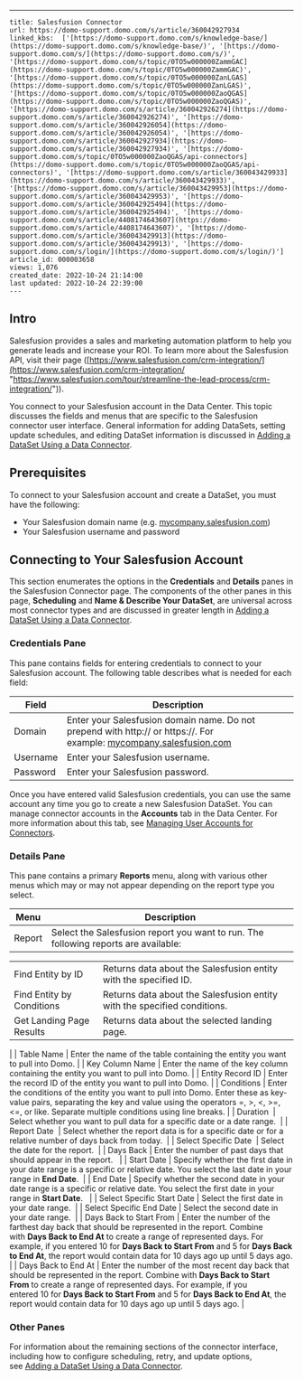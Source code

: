 ---
    title: Salesfusion Connector
    url: https://domo-support.domo.com/s/article/360042927934
    linked_kbs:  ['[https://domo-support.domo.com/s/knowledge-base/](https://domo-support.domo.com/s/knowledge-base/)', '[https://domo-support.domo.com/s/](https://domo-support.domo.com/s/)', '[https://domo-support.domo.com/s/topic/0TO5w000000ZammGAC](https://domo-support.domo.com/s/topic/0TO5w000000ZammGAC)', '[https://domo-support.domo.com/s/topic/0TO5w000000ZanLGAS](https://domo-support.domo.com/s/topic/0TO5w000000ZanLGAS)', '[https://domo-support.domo.com/s/topic/0TO5w000000ZaoQGAS](https://domo-support.domo.com/s/topic/0TO5w000000ZaoQGAS)', '[https://domo-support.domo.com/s/article/360042926274](https://domo-support.domo.com/s/article/360042926274)', '[https://domo-support.domo.com/s/article/360042926054](https://domo-support.domo.com/s/article/360042926054)', '[https://domo-support.domo.com/s/article/360042927934](https://domo-support.domo.com/s/article/360042927934)', '[https://domo-support.domo.com/s/topic/0TO5w000000ZaoQGAS/api-connectors](https://domo-support.domo.com/s/topic/0TO5w000000ZaoQGAS/api-connectors)', '[https://domo-support.domo.com/s/article/360043429933](https://domo-support.domo.com/s/article/360043429933)', '[https://domo-support.domo.com/s/article/360043429953](https://domo-support.domo.com/s/article/360043429953)', '[https://domo-support.domo.com/s/article/360042925494](https://domo-support.domo.com/s/article/360042925494)', '[https://domo-support.domo.com/s/article/4408174643607](https://domo-support.domo.com/s/article/4408174643607)', '[https://domo-support.domo.com/s/article/360043429913](https://domo-support.domo.com/s/article/360043429913)', '[https://domo-support.domo.com/s/login/](https://domo-support.domo.com/s/login/)']
    article_id: 000003658
    views: 1,076
    created_date: 2022-10-24 21:14:00
    last updated: 2022-10-24 22:39:00
    ---



Intro
-----


Salesfusion provides a sales and marketing automation platform to help you generate leads and increase your ROI. To learn more about the Salesfusion API, visit their page ([https://www.salesfusion.com/crm-integration/](https://www.salesfusion.com/crm-integration/ "https://www.salesfusion.com/tour/streamline-the-lead-process/crm-integration/")).


You connect to your Salesfusion account in the Data Center. This topic discusses the fields and menus that are specific to the Salesfusion connector user interface. General information for adding DataSets, setting update schedules, and editing DataSet information is discussed in [Adding a DataSet Using a Data Connector](/s/article/360042926274 "Adding a DataSet Using a Data Connector").


Prerequisites
-------------


To connect to your Salesfusion account and create a DataSet, you must have the following:


* Your Salesfusion domain name (e.g. [mycompany.salesfusion.com](http://mycompany.salesfusion.com))
* Your Salesfusion username and password


Connecting to Your Salesfusion Account
--------------------------------------


This section enumerates the options in the **Credentials** and **Details** panes in the Salesfusion Connector page. The components of the other panes in this page, **Scheduling** and **Name & Describe Your DataSet**, are universal across most connector types and are discussed in greater length in [Adding a DataSet Using a Data Connector](/s/article/360042926274 "Adding a DataSet Using a Data Connector").


### Credentials Pane


This pane contains fields for entering credentials to connect to your Salesfusion account. The following table describes what is needed for each field:  




| Field | Description |
| --- | --- |
| Domain | Enter your Salesfusion domain name. Do not prepend with http:// or https://. For example: [mycompany.salesfusion.com](http://mycompany.salesfusion.com) |
| Username | Enter your Salesfusion username. |
| Password | Enter your Salesfusion password. |


Once you have entered valid Salesfusion credentials, you can use the same account any time you go to create a new Salesfusion DataSet. You can manage connector accounts in the **Accounts** tab in the Data Center. For more information about this tab, see [Managing User Accounts for Connectors](/s/article/360042926054 "Managing User Accounts for Connectors").


### Details Pane


This pane contains a primary **Reports** menu, along with various other menus which may or may not appear depending on the report type you select.




| Menu | Description |
| --- | --- |
| Report | Select the Salesfusion report you want to run. The following reports are available:

|  |  |
| --- | --- |
| Find Entity by ID | Returns data about the Salesfusion entity with the specified ID. |
| Find Entity by Conditions | Returns data about the Salesfusion entity with the specified conditions. |
| Get Landing Page Results | Returns data about the selected landing page. |

 |
| Table Name | Enter the name of the table containing the entity you want to pull into Domo. |
| Key Column Name | Enter the name of the key column containing the entity you want to pull into Domo. |
| Entity Record ID | Enter the record ID of the entity you want to pull into Domo. |
| Conditions | Enter the conditions of the entity you want to pull into Domo. Enter these as key-value pairs, separating the key and value using the operators =, >, <, >=, <=, or like. Separate multiple conditions using line breaks. |
| Duration  | Select whether you want to pull data for a specific date or a date range.  |
| Report Date  | Select whether the report data is for a specific date or for a relative number of days back from today.  |
| Select Specific Date  | Select the date for the report.  |
| Days Back | Enter the number of past days that should appear in the report.   |
| Start Date | Specify whether the first date in your date range is a specific or relative date. You select the last date in your range in **End Date**.  |
| End Date | Specify whether the second date in your date range is a specific or relative date. You select the first date in your range in **Start Date**.   |
| Select Specific Start Date | Select the first date in your date range.  |
| Select Specific End Date | Select the second date in your date range.  |
| Days Back to Start From | Enter the number of the farthest day back that should be represented in the report. Combine with **Days Back to End At** to create a range of represented days.
For example, if you entered 10 for **Days Back to Start From** and 5 for **Days Back to End At**, the report would contain data for 10 days ago up until 5 days ago. |
| Days Back to End At | Enter the number of the most recent day back that should be represented in the report. Combine with **Days Back to Start From** to create a range of represented days.
For example, if you entered 10 for **Days Back to Start From** and 5 for **Days Back to End At**, the report would contain data for 10 days ago up until 5 days ago. |


### Other Panes


For information about the remaining sections of the connector interface, including how to configure scheduling, retry, and update options, see [Adding a DataSet Using a Data Connector](/s/article/360042926274 "Adding a DataSet Using a Data Connector").

